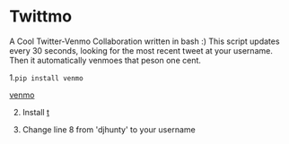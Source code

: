 # Twittmo
A Cool Twitter-Venmo Collaboration written in bash :)
This script updates every 30 seconds, looking for the most recent tweet at your username. Then it automatically venmoes that peson one cent.


1.`pip install venmo` 

[venmo](https://github.com/zackhsi/venmo)

2. Install [t](https://github.com/sferik/t)

3. Change line 8 from 'djhunty' to your username
